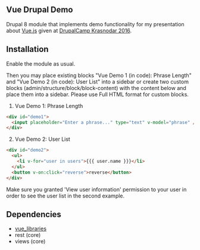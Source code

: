 Vue Drupal Demo
----
Drupal 8 module that implements demo functionality for my presentation about [Vue.js](https://vuejs.org/) given at [DrupalCamp Krasnodar 2016](http://2016.drupalyug.ru/program/sessions/reaktivnyy-frontend-freymvork-dlya-lyudey).

## Installation

Enable the module as usual.

Then you may place existing blocks "Vue Demo 1 (in code): Phrase Length" and "Vue Demo 2 (in code): User List" into a sidebar or 
create two custom blocks (admin/structure/block/block-content) with the content below and place them into a sidebar.
Please use Full HTML format for custom blocks.

1) Vue Demo 1: Phrase Length  

```html
<div id="demo1">
  <input placeholder="Enter a phrase..." type="text" v-model="phrase" /> {{length}}
</div>
```

2) Vue Demo 2: User List  

```html
<div id="demo2">
  <ul>
    <li v-for="user in users">{{{ user.name }}}</li>
  </ul>
  <button v-on:click="reverse">reverse</button>
</div>
```

Make sure you granted 'View user information' permission to your user in order to see the user list in the second example.

## Dependencies

- [vue_libraries](https://github.com/kkomelin/vue_libraries)
- rest (core)
- views (core)
